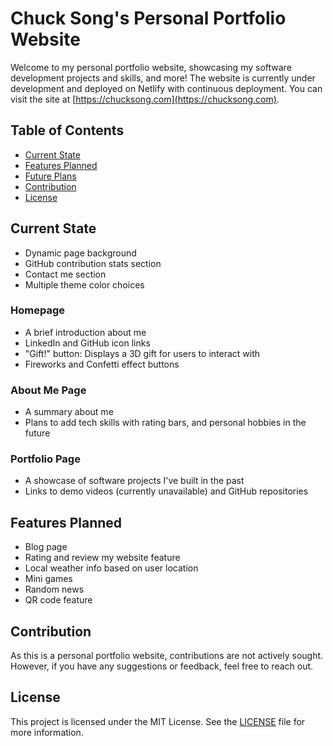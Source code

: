 # Chuck Song's Personal Portfolio Website

Welcome to my personal portfolio website, showcasing my software development projects and skills, and more!
The website is currently under development and deployed on Netlify with continuous deployment. You can visit the site at [https://chucksong.com](https://chucksong.com).

## Table of Contents

- [Current State](#current-state)
- [Features Planned](#features-planned)
- [Future Plans](#future-plans)
- [Contribution](#contribution)
- [License](#license)

## Current State

- Dynamic page background
- GitHub contribution stats section
- Contact me section
- Multiple theme color choices

### Homepage
- A brief introduction about me
- LinkedIn and GitHub icon links
- "Gift!" button: Displays a 3D gift for users to interact with
- Fireworks and Confetti effect buttons

### About Me Page
- A summary about me
- Plans to add tech skills with rating bars, and personal hobbies in the future

### Portfolio Page
- A showcase of software projects I've built in the past
- Links to demo videos (currently unavailable) and GitHub repositories

## Features Planned

- Blog page
- Rating and review my website feature
- Local weather info based on user location
- Mini games
- Random news
- QR code feature

## Contribution

As this is a personal portfolio website, contributions are not actively sought. However, if you have any suggestions or feedback, feel free to reach out.

## License

This project is licensed under the MIT License. See the [LICENSE](LICENSE) file for more information.
